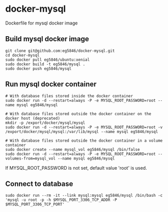 # docker-mysql 
Dockerfile for mysql docker image

## Build mysql docker image
```
git clone git@github.com:eg5846/docker-mysql.git
cd docker-mysql
sudo docker pull eg5846/ubuntu:xenial
sudo docker build -t eg5846/mysql .
sudo docker push eg5846/mysql
```

## Run mysql docker container
```
# With database files stored inside the docker container
sudo docker run -d --restart=always -P -e MYSQL_ROOT_PASSWORD=root --name mysql eg5846/mysql

# With database files stored outside the docker container on the docker host (deprecated)
mkdir -p /export/docker/mysql/mysql
sudo docker run -d --restart=always -P -e MYSQL_ROOT_PASSWORD=root -v /export/docker/mysql/mysql:/var/lib/mysql --name mysql eg5846/mysql

# With database files stored outside the docker container in a volume container
sudo docker create --name mysql_vol eg5846/mysql /bin/false
sudo docker run -d --restart=always -P -e MYSQL_ROOT_PASSWORD=root --volumes-from=mysql_vol --name mysql eg5846/mysql
```
If MYSQL_ROOT_PASSWORD is not set, default value 'root' is used.

## Connect to database
```
sudo docker run --rm -it --link mysql:mysql eg5846/mysql /bin/bash -c 'mysql -u root -p -h $MYSQL_PORT_3306_TCP_ADDR -P $MYSQL_PORT_3306_TCP_PORT'
```

